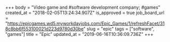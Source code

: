 +++
body = "Video game and #software development company; #games"
created_at = "2018-02-05T13:24:34.907Z"
is_approved = true
job_board_url = "https://epicgames.wd5.myworkdayjobs.com/Epic_Games/1/refreshFacet/318c8bb6f553100021d223d9780d30be"
slug = "epic"
tags = ["software", "games"]
title = "Epic"
updated_at = "2019-06-16T10:36:09.736Z"
+++
